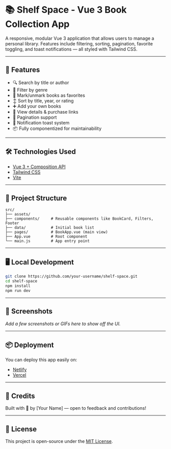 # 📚 Shelf Space - Vue 3 Book Collection App

A responsive, modular Vue 3 application that allows users to manage a personal library. Features include filtering, sorting, pagination, favorite toggling, and toast notifications — all styled with Tailwind CSS.

---

## 🚀 Features

- 🔍 Search by title or author
- 🎨 Filter by genre
- 🌟 Mark/unmark books as favorites
- ↕️ Sort by title, year, or rating
- ➕ Add your own books
- 🧾 View details & purchase links
- 🔄 Pagination support
- 💬 Notification toast system
- 📦 Fully componentized for maintainability

---

## 🛠️ Technologies Used

- [Vue 3 + Composition API](https://vuejs.org/)
- [Tailwind CSS](https://tailwindcss.com/)
- [Vite](https://vitejs.dev/)

---

## 🧩 Project Structure

```
src/
├── assets/
├── components/     # Reusable components like BookCard, Filters, Footer
├── data/           # Initial book list
├── pages/          # BookApp.vue (main view)
├── App.vue         # Root component
└── main.js         # App entry point
```

---

## 🖥️ Local Development

```bash
git clone https://github.com/your-username/shelf-space.git
cd shelf-space
npm install
npm run dev
```

---

## 📸 Screenshots
_Add a few screenshots or GIFs here to show off the UI._

---

## 📦 Deployment

You can deploy this app easily on:
- [Netlify](https://www.netlify.com/)
- [Vercel](https://vercel.com/)

---

## 🙌 Credits
Built with 💙 by [Your Name] — open to feedback and contributions!

---

## 📄 License
This project is open-source under the [MIT License](LICENSE).

